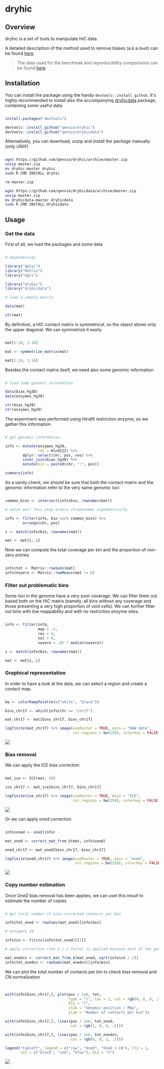 # dryhic

## Overview

dryhic is a set of tools to manipulate HiC data.

A detailed description of the method used to remove biases (a.k.a.`OneD`) can be found [here](https://doi.org/10.1093/nar/gky064).

> The data used for the benchmak and reproducibility comparisons can be found [here](https://public_docs.crg.es/4DGenome/public_docs/reproducibility_data)


## Installation

You can install the package using the handy `devtools::install_github`. It's highly recommended to install also the accompanying [dryhicdata](https://github.com/qenvio/dryhicdata) package, containing some useful data.

``` r

install.packages("devtools")

devtools::install_github("qenvio/dryhic")
devtools::install_github("qenvio/dryhicdata")

```

Alternatively, you can download, unzip and install the package manually (only UNIX)

``` sh

wget https://github.com/qenvio/dryhic/archive/master.zip
unzip master.zip
mv dryhic-master dryhic
sudo R CMD INSTALL dryhic

rm master.zip

wget https://github.com/qenvio/dryhicdata/archive/master.zip
unzip master.zip
mv dryhicdata-master dryhicdata
sudo R CMD INSTALL dryhicdata

```


## Usage

### Get the data

First of all, we load the packages and some data


``` r

# dependencies

library("dplyr")
library("Matrix")
library("mgcv")

library("dryhic")
library("dryhicdata")

# load a sample matrix

data(mat)

str(mat)

```

By definition, a HiC contact matrix is symmetrical, so the object stores only the upper diagonal. We can symmetrize it easily

``` r

mat[1:10, 1:10]

mat <- symmetrize_matrix(mat)

mat[1:10, 1:10]

```

Besides the contact matrix itself, we need also some genomic information

``` r

# load some genomic information

data(bias_hg38)
data(enzymes_hg38)

str(bias_hg38)
str(enzymes_hg38)

```

The experiment was performed using HindIII restriction enzyme, so we gather this information

``` r

# get genomic information

info <- mutate(enzymes_hg38,
               res = HindIII) %>%
        dplyr::select(chr, pos, res) %>%
		inner_join(bias_hg38) %>%
		mutate(bin = paste0(chr, ":", pos))

summary(info)

```

As a sanity check, we should be sure that both the contact matrix and the genomic information refer to the very same genomic loci

``` r

common_bins <- intersect(info$bin, rownames(mat))

# watch out! this step orders chromosomes alphabetically

info <- filter(info, bin %in% common_bins) %>%
        arrange(chr, pos)

i <- match(info$bin, rownames(mat))

mat <- mat[i, i]

```

Now we can compute the total coverage per bin and the proportion of non-zero entries

``` r

info$tot <- Matrix::rowSums(mat)
info$nozero <- Matrix::rowMeans(mat != 0)

```

### Filter out problematic bins

Some loci in the genome have a very poor coverage. We can filter them out based both on the HiC matrix (namely, all bins without any coverage and those presenting a very high proportion of void cells). We can further filter out bins with low mappability and with no restriction enzyme sites.

``` r

info <- filter(info,
               map > .5,
			   res > 0,
			   tot > 0,
			   nozero > .05 * median(nozero))

i <- match(info$bin, rownames(mat))

mat <- mat[i, i]

```

### Graphical representation

In order to have a look at the data, we can select a region and create a contact map.

``` r

bw <- colorRampPalette(c("white", "black"))

bins_chr17 <- which(info$chr == "chr17")

mat_chr17 <- mat[bins_chr17, bins_chr17]

logfinite(mat_chr17) %>% image(useRaster = TRUE, main = "RAW data",
                               col.regions = bw(256), colorkey = FALSE)

```

![](raw.png)

### Bias removal

We can apply the ICE bias correction

``` r

mat_ice <- ICE(mat, 30)

ice_chr17 <- mat_ice[bins_chr17, bins_chr17]

logfinite(ice_chr17) %>% image(useRaster = TRUE, main = "ICE",
                               col.regions = bw(256), colorkey = FALSE)

```

![](ice.png)

Or we can apply oned correction

``` r

info$oned <- oned(info)

mat_oned <- correct_mat_from_b(mat, info$oned)

oned_chr17 <- mat_oned[bins_chr17, bins_chr17]

logfinite(oned_chr17) %>% image(useRaster = TRUE, main = "oned",
                                col.regions = bw(256), colorkey = FALSE)


```
![](oned.png)

### Copy number estimation

Once OneD bias removal has been applies, we can uset this result to estimate the
number of copies

``` r

# get total number of bias-corrected contacts per bin

info$tot_oned <- rowSums(mat_oned)[info$bin]

# estimate CN 

info$cn <- fitcnv(info$tot_oned)[[2]]

# apply correction (the 1 / 2 factor is applied because most of the genome is diploid)

mat_onedcn <- correct_mat_from_b(mat_oned, sqrt(info$cn / 2))
info$tot_onedcn <- rowSums(mat_onedcn)[info$bin]


```

We can plot the total number of contacts per bin to check bias removal and CN
normalization

``` r


with(info[bins_chr17,], plot(pos / 1e6, tot,
                             type = "l", las = 1, col = rgb(0, 0, 0, .5),
							 bty = "l",
							 xlab = "Genomic position / Mbp",
							 ylab = "Number of contacts per bin"))

with(info[bins_chr17,], lines(pos / 1e6, tot_oned,
                              col = rgb(1, 0, 0, .5)))

with(info[bins_chr17,], lines(pos / 1e6, tot_onedcn,
                              col = rgb(0, 0, 1, .5)))

legend("topleft", legend = c("raw", "OneD", "OneD + CN"), lty = 1,
       col = c("black", "red", "blue"), bty = "n")


```

![](cn.png)
